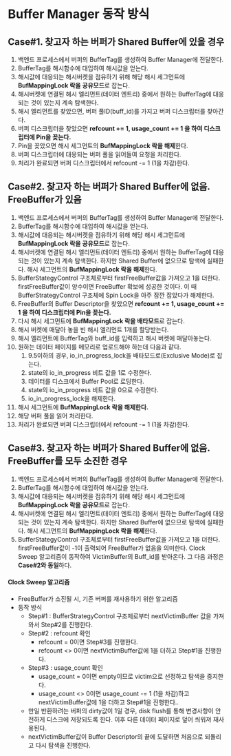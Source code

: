 # Buffer Manager 동작 방식

## Case#1. 찾고자 하는 버퍼가 Shared Buffer에 있을 경우
1. 백엔드 프로세스에서 버퍼의 BufferTag를 생성하여 Buffer Manager에 전달한다.
2. BufferTag를 해시함수에 대입하여 해시값을 얻는다.
3. 해시값에 대응되는 해시버켓을 점유하기 위해 해당 해시 세그먼트에 **BufMappingLock 락을 공유모드**로 잡는다.
4. 해시버켓에 연결된 해시 엘리먼트(데이터 엔트리) 중에서 원하는 BufferTag에 대응되는 것이 있는지 계속 탐색한다.
5. 해시 엘리먼트를 찾았으면, 버퍼 풀ID(buff_id)를 가지고 버퍼 디스크립터를 찾아간다.
6. 버퍼 디스크립터을 찾았으면 **refcount += 1, usage_count += 1 을 하여 디스크립터에 Pin을 꽂는다.**
7. Pin을 꽂았으면 해시 세그먼트의 **BufMappingLock 락을 해제**한다.
8. 버퍼 디스크립터에 대응되는 버퍼 풀을 읽어들여 요청을 처리한다.
9. 처리가 완료되면 버퍼 디스크립터에서 refcount -= 1 (1을 차감)한다.

## Case#2. 찾고자 하는 버퍼가 Shared Buffer에 없음. FreeBuffer가 있음
1. 백엔드 프로세스에서 버퍼의 BufferTag를 생성하여 Buffer Manager에 전달한다.
2. BufferTag를 해시함수에 대입하여 해시값을 얻는다.
3. 해시값에 대응되는 해시버켓을 점유하기 위해 해당 해시 세그먼트에 **BufMappingLock 락을 공유모드**로 잡는다.
4. 해시버켓에 연결된 해시 엘리먼트(데이터 엔트리) 중에서 원하는 BufferTag에 대응되는 것이 있는지 계속 탐색한다. 하지만 Shared Buffer에 없으므로 탐색에 실패한다. 해시 세그먼트의 **BufMappingLock 락을 해제**한다.
5. BufferStategyControl 구조체로부터 firstFreeBuffer값을 가져오고 1을 더한다. firstFreeBuffer값이 양수이면 FreeBuffer 확보에 성공한 것이다. 이 때 BufferStrategyControl 구조체에 Spin Lock을 아주 잠깐 잡았다가 해제한다.
6.  FreeBuffer의 Buffer Descriptor을 찾았으면 **refcount += 1, usage_count += 1 을 하여 디스크립터에 Pin을 꽂는다.**
7. 다시 해시 세그먼트에 **BufMappingLock 락을 배타모드**로 잡는다.
8. 해시 버켓에 매달아 놓을 빈 해시 엘리먼트 1개를 할당받는다.
9. 해시 엘리먼트에 BufferTag와 buff_id를 입력하고 해시 버켓에 매달아놓는다.
10. 원하는 데이터 페이지를 메모리로 업로드해야 하는데 다음과 같다.
    1. 9.5이하의 경우, io_in_progress_lock을 배타모드로(Exclusive Mode)로 잡는다.
    2. state의 io_in_progress 비트 값을 1로 수정한다.
    3. 데이터를 디스크에서 Buffer Pool로 로딩한다.
    4. state의 io_in_progress 비트 값을 0으로 수정한다.
    5. io_in_progress_lock을 해제한다.
11. 해시 세그먼트에 **BufMappingLock 락을 해제한다.**
12. 해당 버퍼 풀을 읽어 처리한다.
13. 처리가 완료되면 버퍼 디스크립터에서 refcount -= 1 (1을 차감)한다.

## Case#3. 찾고자 하는 버퍼가 Shared Buffer에 없음. FreeBuffer를 모두 소진한 경우
1. 백엔드 프로세스에서 버퍼의 BufferTag를 생성하여 Buffer Manager에 전달한다.
2. BufferTag를 해시함수에 대입하여 해시값을 얻는다.
3. 해시값에 대응되는 해시버켓을 점유하기 위해 해당 해시 세그먼트에 **BufMappingLock 락을 공유모드**로 잡는다.
4. 해시버켓에 연결된 해시 엘리먼트(데이터 엔트리) 중에서 원하는 BufferTag에 대응되는 것이 있는지 계속 탐색한다. 하지만 Shared Buffer에 없으므로 탐색에 실패한다. 해시 세그먼트의 **BufMappingLock 락을 해제**한다.
5. BufferStategyControl 구조체로부터 firstFreeBuffer값을 가져오고 1을 더한다. firstFreeBuffer값이 -1이 출력되어 FreeBuffer가 없음을 의미한다. Clock Sweep 알고리즘이 동작하여 VictimBuffer의 Buff_id를 받아온다. 그 다음 과정은 **Case#2와 동일**하다.

#### Clock Sweep 알고리즘
- FreeBuffer가 소진될 시, 기존 버퍼를 재사용하기 위한 알고리즘
- 동작 방식
  - Step#1 : BufferStrategyControl 구조체로부터 nextVictimBuffer 값을 가져와서 Step#2를 진행한다.
  - Step#2 : refcount 확인
    - refcount = 0이면 Step#3를 진행한다.
    - refcount <> 0이면 nextVictimBuffer값에 1을 더하고 Step#1을 진행한다.
  - Step#3 : usage_count 확인
    - usage_count = 0이면 empty이므로 victim으로 선정하고 탐색을 중지한다.
    - usage_count <> 0이면 usage_count -= 1 (1을 차감)하고 nextVictimBuffer값에 1을 더하고 Step#1을 진행한다..
   - 만일 반환하려는 버퍼의 dirty값이 1일 경우, disk flush를 통해 변경사항이 안전하게 디스크에 저장되도록 한다. 이후 다른 데이터 페이지로 덮어 씌워져 재사용된다.
   - nextVictimBuffer값이 Buffer Descriptor의 끝에 도달하면 처음으로 되돌리고 다시 탐색을 진행한다. 



